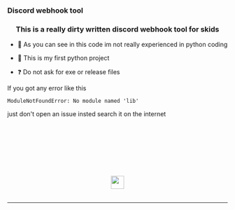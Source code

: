 

### Discord webhook tool  


### <div align="center">This is a really dirty written discord webhook tool for skids</div>  
  

- 🔭 As you can see in this code im not really experienced in python coding  
  

- 🍞 This is my first python project   
  

- ❓ Do not ask for exe or release files
  

If you got any error like this 

```ModuleNotFoundError: No module named 'lib'```

just don't open an issue insted search it on the internet  
  

<br/>  
<br/>  
<br/>  
<br/>  
<br/>  
<br/>  
<br/>  











<div align="center">
            <a href="https://discord.gg/FQTpEdrkTw" target="_blank" style="display: inline-block;">
                <img
                    src="https://assets-global.website-files.com/6257adef93867e50d84d30e2/636e0a6918e57475a843f59f_icon_clyde_black_RGB.svg" width="30" height="30"
                    align="center"
                />
            </a></div>
<br />

----
